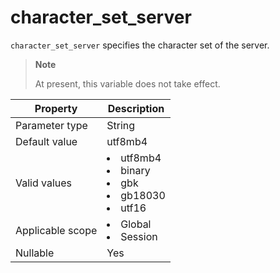 character_set_server
=========================================
<!-- # docslug#/oceanbase-database/oceanbase-database/V4.0.0/character_set_server-1-2-3-4 -->
`character_set_server` specifies the character set of the server.

> **Note**
>
> At present, this variable does not take effect.

| **Property**     | **Description** |
|------------------|---------------------------------------------------------------------------------------------------------------------------------------------------------------------------------------------------------------------------------------------|
| Parameter type   | String |
| Default value    | utf8mb4 |
| Valid values     | <li> utf8mb4   <li> binary   <li> gbk   <li> gb18030   <li> utf16 |
| Applicable scope | <li> Global   <li> Session |
| Nullable         | Yes |

